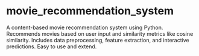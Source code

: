 # movie_recommendation_system
A content-based movie recommendation system using Python. Recommends movies based on user input and similarity metrics like cosine similarity. Includes data preprocessing, feature extraction, and interactive predictions. Easy to use and extend.
